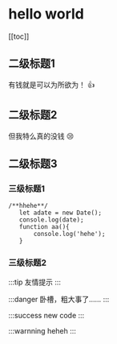 # hello world

[[toc]]

## 二级标题1

有钱就是可以为所欲为！ :+1:

## 二级标题2

但我特么真的没钱 :cry:

## 二级标题3

### 三级标题1

```
/**hhehe**/
   let adate = new Date();
   console.log(date);
   function aa(){
       console.log('hehe');
   }
```

### 三级标题2

:::tip
友情提示
:::

:::danger
卧槽，粗大事了……
:::

:::success
new code
:::

:::warnning
heheh
:::